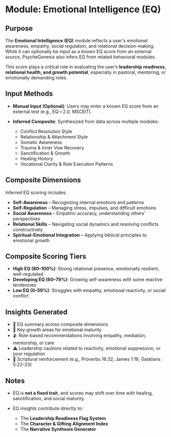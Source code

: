 # Module: Emotional Intelligence (EQ)

## Purpose

The **Emotional Intelligence (EQ)** module reflects a user's emotional awareness, empathy, social regulation, and relational decision-making. While it can optionally be input as a known EQ score from an external source, PsycheGenesis also infers EQ from related behavioral modules.

This score plays a critical role in evaluating the user’s **leadership readiness, relational health, and growth potential**, especially in pastoral, mentoring, or emotionally demanding roles.

## Input Methods

* **Manual Input (Optional)**: Users may enter a known EQ score from an external test (e.g., EQ-i 2.0, MSCEIT).
* **Inferred Composite**: Synthesized from data across multiple modules:

  * Conflict Resolution Style
  * Relationship & Attachment Style
  * Somatic Awareness
  * Trauma & Inner Vow Recovery
  * Sanctification & Growth
  * Healing History
  * Vocational Clarity & Role Execution Patterns

## Composite Dimensions

Inferred EQ scoring includes:

* **Self-Awareness** – Recognizing internal emotions and patterns
* **Self-Regulation** – Managing stress, impulses, and difficult emotions
* **Social Awareness** – Empathic accuracy, understanding others' perspectives
* **Relational Skills** – Navigating social dynamics and resolving conflicts constructively
* **Spiritual-Emotional Integration** – Applying biblical principles to emotional growth

## Composite Scoring Tiers

* **High EQ (80–100%)**: Strong relational presence, emotionally resilient, well-regulated
* **Developing EQ (60–79%)**: Growing self-awareness with some reactive tendencies
* **Low EQ (0–59%)**: Struggles with empathy, emotional reactivity, or social conflict

## Insights Generated

* 🧠 EQ summary across composite dimensions
* 📡 Key growth areas for emotional maturity
* 🫂 Role-based recommendations involving empathy, mediation, mentorship, or care
* ⚠️ Leadership cautions related to reactivity, emotional suppression, or poor regulation
* 📖 Scriptural reinforcement (e.g., Proverbs 16:32, James 1:19, Galatians 5:22–23)

## Notes

* EQ is **not a fixed trait**, and scores may shift over time with healing, sanctification, and social maturity.
* EQ insights contribute directly to:

  * The **Leadership Readiness Flag System**
  * The **Character & Gifting Alignment Index**
  * The **Narrative Synthesis Generator**
